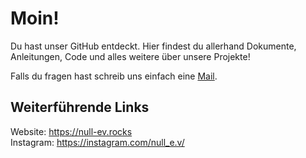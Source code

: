 # Moin!  
Du hast unser GitHub entdeckt. Hier findest du allerhand Dokumente, Anleitungen, Code und alles weitere über unsere Projekte!

Falls du fragen hast schreib uns einfach eine <a href="mailto:info@null-ev.rocks">Mail</a>.

## Weiterführende Links
Website: https://null-ev.rocks  
Instagram: https://instagram.com/null_e.v/

<!---
NULL-eV/NULL-eV is a ✨ special ✨ repository because its `README.md` (this file) appears on your GitHub profile.
You can click the Preview link to take a look at your changes.
--->
